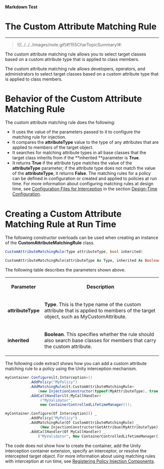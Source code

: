 ﻿---
Source File Name: 75-Interception.docx
AssetID: e3c1e47a-2b21-4bff-8a1a-34f9191e4e65
Title: The Custom Attribute Matching Rule
Order In ToC: 2\6\1\2
Output Filename: 2\6\1\2_The Custom Attribute Matching Rule.markdown
---

#### Markdown Test ####
# The Custom Attribute Matching Rule #
----------


> ![(../../../images/note.gif)#!155CharTopicSummary!#:
> 
The custom attribute matching rule allows you to select target classes based on a custom attribute type that is applied to class members. 

The custom attribute matching rule allows developers, operators, and administrators to select target classes based on a custom attribute type that is applied to class members.  

# Behavior of the Custom Attribute Matching Rule #
The custom attribute matching rule does the following:  
+ It uses the value of the parameters passed to it to configure the matching rule for injection.
+ It compares the **attributeType** value to the type of any attributes that are applied to members of the target object.
+ It searches for matching attribute types in all base classes that the target class inherits from if the **inherited **parameter is **True**.
+ It returns **True** if the attribute type matches the value of the **attributeType** parameter; if the attribute type does not match the value of the **attributeType**, it returns **False**. 
<a name="_Toc192507471" href="#" xmlns:xlink="http://www.w3.org/1999/xlink"><span /></a>The matching rules for a policy can be defined in configuration or created and applied to policies at run time. For more information about configuring matching rules at design time, see [Configuration Files for Interception](test-markdown_af2f3726-4a3e-4e31-8f97-ebca0db3d907.html) in the section [Design-Time Configuration](test-markdown_d084d31d-6894-4cd3-ab6b-40f7a69899b2.html).  

# Creating a Custom Attribute Matching Rule at Run Time #
The following constructor overloads can be used when creating an instance of the **CustomAttributeMatchingRule** class.  

```csharp
CustomAttributeMatchingRule(Type attributeType, bool inherited)
```


```vb
CustomAttributeMatchingRule(attributeType As Type, inherited As Boolean)
```

The following table describes the parameters shown above.  
<table xmlns:xlink="http://www.w3.org/1999/xlink"><tr><th><p>Parameter</p></th><th><p>Description</p></th></tr><tr><td><p><b>attributeType</b></p></td><td><p><b>Type</b>. This is the type name of the custom attribute that is applied to members of the target object, such as MyCustomAttribute.</p></td></tr><tr><td><p><b>inherited</b></p></td><td><p><b>Boolean</b>. This specifies whether the rule should also search base classes for members that carry the custom attribute.</p></td></tr></table>
The following code extract shows how you can add a custom attribute matching rule to a policy using the Unity interception mechanism.  

```csharp
myContainer.Configure&lt;Interception>()
           .AddPolicy("MyPolicy")
           .AddMatchingRule&lt;CustomAttributeMatchingRule>
               (new InjectionConstructor(typeof(MyAttributeType), true))
           .AddCallHandler&lt;MyCallHandler>
                ("MyValidator", 
                new ContainerControlledLifetimeManager());
```


```vb
myContainer.Configure(Of Interception)() _
           .AddPolicy("MyPolicy") _
           .AddMatchingRule(Of CustomAttributeMatchingRule) _
                (New InjectionConstructor(GetAttribue(MyAttributeType), True)) _
           .AddCallHandler(Of MyCallHandler) _
               ("MyValidator", New ContainerControlledLifetimeManager())

```

The code does not show how to create the container, add the Unity interception container extension, specify an interceptor, or resolve the intercepted target object. For more information about using matching rules with interception at run time, see [Registering Policy Injection Components](test-markdown_2090aa6d-38c7-4527-a211-aa4fa966e855.html).  


